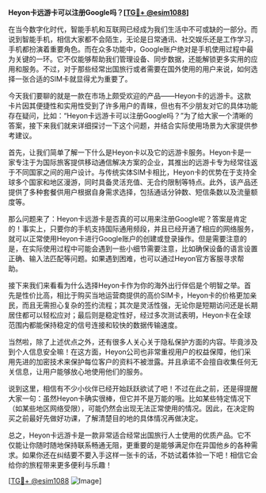 **Heyon卡远游卡可以注册Google吗？[[TG💪+ @esim1088](https://t.me/s/esim1088)]**

在当今数字化时代，智能手机和互联网已经成为我们生活中不可或缺的一部分。而说到智能手机，相信大家都不会陌生，无论是日常通讯、社交娱乐还是工作学习，手机都扮演着重要角色。而在众多功能中，Google账户绝对是手机使用过程中最为关键的一环。它不仅能够帮助我们管理设备、同步数据，还能解锁更多实用的应用和服务。不过，对于那些经常出国旅行或者需要在国外使用的用户来说，如何选择一张合适的SIM卡就显得尤为重要了。

今天我们要聊的就是一款在市场上颇受欢迎的产品——Heyon卡的远游卡。这款卡片因其便捷性和实用性受到了许多用户的青睐，但也有不少朋友对它的具体功能存在疑问，比如：“Heyon卡远游卡可以注册Google吗？”为了给大家一个清晰的答案，接下来我们就来详细探讨一下这个问题，并结合实际使用场景为大家提供参考建议。

首先，让我们简单了解一下什么是Heyon卡以及它的远游卡服务。Heyon卡是一家专注于为国际旅客提供移动通信解决方案的企业，其推出的远游卡专为经常往返于不同国家之间的用户设计。与传统实体SIM卡相比，Heyon卡的优势在于支持全球多个国家和地区漫游，同时具备灵活充值、无合约限制等特点。此外，该产品还提供了多种套餐供用户根据自身需求选择，包括通话分钟数、短信条数以及流量额度等。

那么问题来了：Heyon卡远游卡是否真的可以用来注册Google呢？答案是肯定的！事实上，只要你的手机支持国际通用频段，并且已经开通了相应的网络服务，就可以正常使用Heyon卡进行Google账户的创建或登录操作。但是需要注意的是，在实际使用过程中可能会遇到一些小细节需要注意，比如确保设备的语言设置正确、输入法匹配等问题。如果遇到困难，也可以通过Heyon官方客服寻求帮助。

接下来我们来看看为什么选择Heyon卡作为你的海外出行伴侣是个明智之举。首先是性价比高，相比于购买当地运营商提供的高价SIM卡，Heyon卡的价格更加亲民，而且无需担心复杂的签约流程；其次是灵活性强，无论你是短期访问还是长期居住都可以轻松应对；最后则是稳定性好，经过多次测试表明，Heyon卡在全球范围内都能保持稳定的信号连接和较快的数据传输速度。

当然啦，除了上述优点之外，还有很多人关心关于隐私保护方面的内容。毕竟涉及到个人信息安全嘛！在这方面，Heyon公司也非常重视用户的权益保障，他们采用先进的加密技术来保护每位客户的资料不被泄露。并且承诺不会擅自收集任何无关信息，让用户能够放心地使用他们的服务。

说到这里，相信有不少小伙伴已经开始跃跃欲试了吧！不过在此之前，还是得提醒大家一句：虽然Heyon卡确实很棒，但它并不是万能的哦。比如某些特定情况下（如某些地区网络受限），可能仍然会出现无法正常使用的情况。因此，在决定购买之前最好先做好功课，了解清楚目的地的具体情况再做决定。

总之，Heyon卡远游卡是一款非常适合经常出国旅行人士使用的优质产品。它不仅能让你随时随地保持联系畅通无阻，更重要的是能够满足你在异国他乡的各种需求。如果你还在纠结要不要入手这样一张卡的话，不妨试着体验一下吧！相信它会给你的旅程带来更多便利与乐趣！

[[TG💪+ @esim1088](https://t.me/s/esim1088) ![Image](https://i.postimg.cc/4NQfJmqS/Snipaste-2025-05-13-00-14-12.png)]